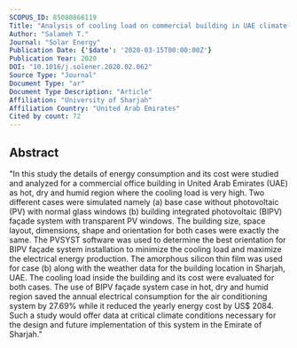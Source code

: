 ```yaml
---
SCOPUS_ID: 85080866119
Title: "Analysis of cooling load on commercial building in UAE climate using building integrated photovoltaic façade system"
Author: "Salameh T."
Journal: "Solar Energy"
Publication Date: {'$date': '2020-03-15T00:00:00Z'}
Publication Year: 2020
DOI: "10.1016/j.solener.2020.02.062"
Source Type: "Journal"
Document Type: "ar"
Document Type Description: "Article"
Affiliation: "University of Sharjah"
Affiliation Country: "United Arab Emirates"
Cited by count: 72
---
```


## Abstract
"In this study the details of energy consumption and its cost were studied and analyzed for a commercial office building in United Arab Emirates (UAE) as hot, dry and humid region where the cooling load is very high. Two different cases were simulated namely (a) base case without photovoltaic (PV) with normal glass windows (b) building integrated photovoltaic (BIPV) façade system with transparent PV windows. The building size, space layout, dimensions, shape and orientation for both cases were exactly the same. The PVSYST software was used to determine the best orientation for BIPV façade system installation to minimize the cooling load and maximize the electrical energy production. The amorphous silicon thin film was used for case (b) along with the weather data for the building location in Sharjah, UAE. The cooling load inside the building and its cost were evaluated for both cases. The use of BIPV façade system case in hot, dry and humid region saved the annual electrical consumption for the air conditioning system by 27.69% while it reduced the yearly energy cost by US$ 2084. Such a study would offer data at critical climate conditions necessary for the design and future implementation of this system in the Emirate of Sharjah."
